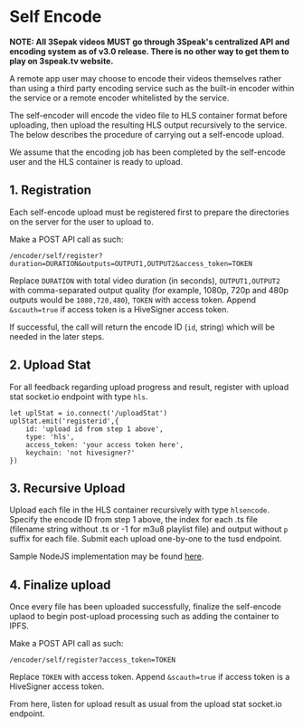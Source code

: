# Self Encode

**NOTE: All 3Sepak videos MUST go through 3Speak's centralized API and encoding system as of v3.0 release. There is no other way to get them to play on 3speak.tv website.**

A remote app user may choose to encode their videos themselves rather than using a third party encoding service such as the built-in encoder within the service or a remote encoder whitelisted by the service.

The self-encoder will encode the video file to HLS container format before uploading, then upload the resulting HLS output recursively to the service. The below describes the procedure of carrying out a self-encode upload.

We assume that the encoding job has been completed by the self-encode user and the HLS container is ready to upload.

## 1. Registration

Each self-encode upload must be registered first to prepare the directories on the server for the user to upload to.

Make a POST API call as such:
```
/encoder/self/register?duration=DURATION&outputs=OUTPUT1,OUTPUT2&access_token=TOKEN
```

Replace `DURATION` with total video duration (in seconds), `OUTPUT1,OUTPUT2` with comma-separated output quality (for example, 1080p, 720p and 480p outputs would be `1080,720,480`), `TOKEN` with access token. Append `&scauth=true` if access token is a HiveSigner access token.

If successful, the call will return the encode ID (`id`, string) which will be needed in the later steps.

## 2. Upload Stat

For all feedback regarding upload progress and result, register with upload stat socket.io endpoint with type `hls`.

```
let uplStat = io.connect('/uploadStat')
uplStat.emit('registerid',{
    id: 'upload id from step 1 above',
    type: 'hls',
    access_token: 'your access token here',
    keychain: 'not hivesigner?'
})
```

## 3. Recursive Upload

Upload each file in the HLS container recursively with type `hlsencode`. Specify the encode ID from step 1 above, the index for each .ts file (filename string without .ts or -1 for m3u8 playlist file) and output without `p` suffix for each file. Submit each upload one-by-one to the tusd endpoint.

Sample NodeJS implementation may be found [here](https://github.com/oneloveipfs/ipfsVideoUploader/blob/master/src/selfEncoderUpload.js).

## 4. Finalize upload

Once every file has been uploaded successfully, finalize the self-encode uplaod to begin post-upload processing such as adding the container to IPFS.

Make a POST API call as such:
```
/encoder/self/register?access_token=TOKEN
```
Replace `TOKEN` with access token. Append `&scauth=true` if access token is a HiveSigner access token.

From here, listen for upload result as usual from the upload stat socket.io endpoint.